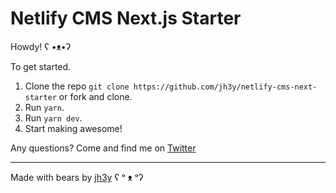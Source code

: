 # Netlify CMS Next.js Starter

Howdy! ʕ •ᴥ•ʔ

To get started.

1. Clone the repo `git clone https://github.com/jh3y/netlify-cms-next-starter` or fork and clone.
2. Run `yarn`.
3. Run `yarn dev`.
4. Start making awesome!

Any questions? Come and find me on [Twitter](https://twitter.com/jh3yy)

---

Made with bears by [jh3y](https://twitter.com/jh3yy) ʕ ᵒ ᴥ ᵒʔ